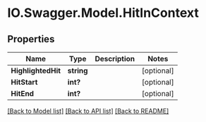 # IO.Swagger.Model.HitInContext
## Properties

Name | Type | Description | Notes
------------ | ------------- | ------------- | -------------
**HighlightedHit** | **string** |  | [optional] 
**HitStart** | **int?** |  | [optional] 
**HitEnd** | **int?** |  | [optional] 

[[Back to Model list]](../README.md#documentation-for-models) [[Back to API list]](../README.md#documentation-for-api-endpoints) [[Back to README]](../README.md)

